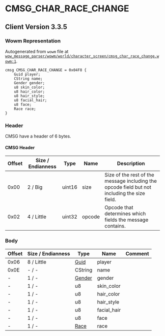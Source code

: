 # CMSG_CHAR_RACE_CHANGE

## Client Version 3.3.5

### Wowm Representation

Autogenerated from `wowm` file at [`wow_message_parser/wowm/world/character_screen/cmsg_char_race_change.wowm:1`](https://github.com/gtker/wow_messages/tree/main/wow_message_parser/wowm/world/character_screen/cmsg_char_race_change.wowm#L1).
```rust,ignore
cmsg CMSG_CHAR_RACE_CHANGE = 0x04F8 {
    Guid player;
    CString name;
    Gender gender;
    u8 skin_color;
    u8 hair_color;
    u8 hair_style;
    u8 facial_hair;
    u8 face;
    Race race;
}
```
### Header

CMSG have a header of 6 bytes.

#### CMSG Header

| Offset | Size / Endianness | Type   | Name   | Description |
| ------ | ----------------- | ------ | ------ | ----------- |
| 0x00   | 2 / Big           | uint16 | size   | Size of the rest of the message including the opcode field but not including the size field.|
| 0x02   | 4 / Little        | uint32 | opcode | Opcode that determines which fields the message contains.|

### Body

| Offset | Size / Endianness | Type | Name | Comment |
| ------ | ----------------- | ---- | ---- | ------- |
| 0x06 | 8 / Little | [Guid](../types/packed-guid.md) | player |  |
| 0x0E | - / - | CString | name |  |
| - | 1 / - | [Gender](gender.md) | gender |  |
| - | 1 / - | u8 | skin_color |  |
| - | 1 / - | u8 | hair_color |  |
| - | 1 / - | u8 | hair_style |  |
| - | 1 / - | u8 | facial_hair |  |
| - | 1 / - | u8 | face |  |
| - | 1 / - | [Race](race.md) | race |  |

